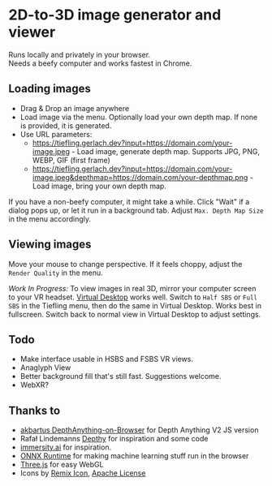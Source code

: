 # 2D-to-3D image generator and viewer

Runs locally and privately in your browser.  
Needs a beefy computer and works fastest in Chrome.

## Loading images

- Drag &amp; Drop an image anywhere
- Load image via the menu. Optionally load your own depth map. If none is provided, it is generated.
- Use URL parameters: 
  - https://tiefling.gerlach.dev?input=https://domain.com/your-image.jpeg - Load image, generate depth map. Supports JPG, PNG, WEBP, GIF (first frame)
  - https://tiefling.gerlach.dev?input=https://domain.com/your-image.jpeg&depthmap=https://domain.com/your-depthmap.png - Load image, bring your own depth map.

If you have a non-beefy computer, it might take a while. Click "Wait" if a dialog pops up, or let it run in a background tab. Adjust `Max. Depth Map Size` in the menu accordingly.

## Viewing images

Move your mouse to change perspective. If it feels choppy, adjust the `Render Quality` in the menu.

*Work In Progress:* To view images in real 3D, mirror your computer screen to your VR headset. [Virtual Desktop](https://www.vrdesktop.net/) works well. Switch to `Half SBS` or `Full SBS` in the Tiefling menu, then do the same in Virtual Desktop. Works best in fullscreen. Switch back to normal view in Virtual Desktop to adjust settings.  

## Todo

- Make interface usable in HSBS and FSBS VR views.
- Anaglyph View
- Better background fill that's still fast. Suggestions welcome.
- WebXR?

## Thanks to

- [akbartus DepthAnything-on-Browser](https://github.com/akbartus/DepthAnything-on-Browser) for Depth Anything V2 JS version
- Rafał Lindemanns [Depthy](https://depthy.stamina.pl/#/) for inspiration and some code
- [immersity.ai](https://www.immersity.ai/) for inspiration.
- [ONNX Runtime](https://github.com/microsoft/onnxruntime) for making machine learning stuff run in the browser
- [Three.js](https://threejs.org/) for easy WebGL
- Icons by [Remix Icon](https://remixicon.com/), [Apache License](https://github.com/Remix-Design/remixicon/blob/master/License)